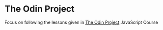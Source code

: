 # The Odin Project
Focus on following the lessons given in [The Odin Project](https://www.theodinproject.com)
JavaScript Course